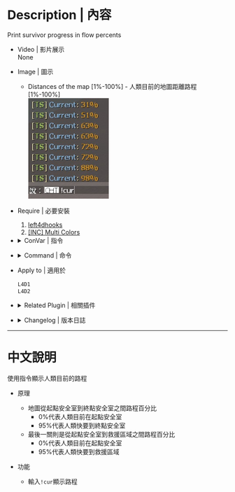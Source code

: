 # Description | 內容
Print survivor progress in flow percents

* Video | 影片展示
<br/>None

* Image | 圖示
	* Distances of the map [1%-100%] - 人類目前的地圖距離路程 [1%-100%]
	<br/>![l4d_current_survivor_progress_1](image/l4d_current_survivor_progress_1.jpg)

* Require | 必要安裝
	1. [left4dhooks](https://forums.alliedmods.net/showthread.php?t=321696)
	2. [[INC] Multi Colors](https://github.com/fbef0102/L4D1_2-Plugins/releases/tag/Multi-Colors)

* <details><summary>ConVar | 指令</summary>

	None
</details>

* <details><summary>Command | 命令</summary>

	* **Print survivor progress in flow percents only you can see**
		```php
		sm_cur
		sm_current
		```
</details>

* Apply to | 適用於
	```
	L4D1
	L4D2
	```

* <details><summary>Related Plugin | 相關插件</summary>

	1. [versusbosses_ifier](https://github.com/fbef0102/Game-Private_Plugin/tree/main/L4D_插件/Versus_%E5%B0%8D%E6%8A%97%E6%A8%A1%E5%BC%8F/versusbosses_ifier): Sets a tank and witch spawn point on every map in versus + Makes Versus Boss Spawns obey cvars
		> 對抗模式下每一張地圖挑選隨機路程生成一隻Tank與一個Witch
	2. [coopbosses_ifier](https://github.com/fbef0102/Game-Private_Plugin/tree/main/L4D_插件/Versus_%E5%B0%8D%E6%8A%97%E6%A8%A1%E5%BC%8F/versusbosses_ifier): Sets a tank and witch spawn point on every map in coop mode
		> 戰役模式下每一張地圖挑選隨機路程生成一隻Tank與一個Witch
</details>

* <details><summary>Changelog | 版本日誌</summary>

	* v2.4
        * Remake Code
        * Support all game mode

	* v2.0.2
		* [From SirPlease/L4D2-Competitive-Rework](https://github.com/SirPlease/L4D2-Competitive-Rework/blob/master/addons/sourcemod/scripting/current.sp)
</details>

- - - -
# 中文說明
使用指令顯示人類目前的路程

* 原理
	* 地圖從起點安全室到終點安全室之間路程百分比
		* 0%代表人類目前在起點安全室
		* 95%代表人類快要到終點安全室
	* 最後一關則是從起點安全室到救援區域之間路程百分比
		* 0%代表人類目前在起點安全室
		* 95%代表人類快要到救援區域

* 功能
    * 輸入```!cur```顯示路程
